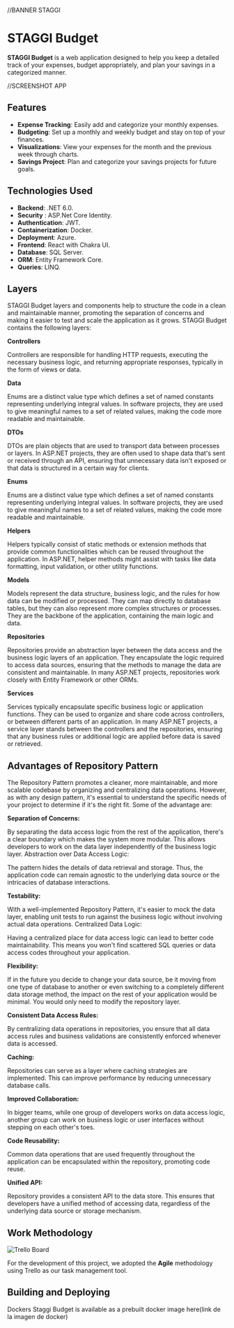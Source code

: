 //BANNER STAGGI
# STAGGI Budget 

**STAGGI Budget** is a web application designed to help you keep a detailed track of your expenses, budget appropriately, and plan your savings in a categorized manner.

//SCREENSHOT APP

## Features 

- **Expense Tracking**: Easily add and categorize your monthly expenses.
- **Budgeting**: Set up a monthly and weekly budget and stay on top of your finances.
- **Visualizations**: View your expenses for the month and the previous week through charts.
- **Savings Project**: Plan and categorize your savings projects for future goals.

## Technologies Used 

- **Backend**: .NET 6.0.
- **Security** : ASP.Net Core Identity.
- **Authentication**: JWT.
- **Containerization**: Docker.
- **Deployment**: Azure.
- **Frontend**: React with Chakra UI.
- **Database**: SQL Server.
- **ORM**: Entity Framework Core.
- **Queries**: LINQ.

## Layers

STAGGI Budget layers and components help to structure the code in a clean and maintainable manner, promoting the separation of concerns and making it easier to test and scale the application as it grows. 
STAGGI Budget contains the following layers:

**Controllers** 

Controllers are responsible for handling HTTP requests, executing the necessary business logic, and returning appropriate responses, typically in the form of views or data. 

**Data**

Enums are a distinct value type which defines a set of named constants representing underlying integral values. In software projects, they are used to give meaningful names to a set of related values, making the code more readable and maintainable.

**DTOs**

 DTOs are plain objects that are used to transport data between processes or layers. In ASP.NET projects, they are often used to shape data that's sent or received through an API, ensuring that unnecessary data isn't exposed or that data is structured in a certain way for clients.

**Enums**

Enums are a distinct value type which defines a set of named constants representing underlying integral values. In software projects, they are used to give meaningful names to a set of related values, making the code more readable and maintainable.

**Helpers**

Helpers typically consist of static methods or extension methods that provide common functionalities which can be reused throughout the application. In ASP.NET, helper methods might assist with tasks like data formatting, input validation, or other utility functions.

**Models**

Models represent the data structure, business logic, and the rules for how data can be modified or processed. They can map directly to database tables, but they can also represent more complex structures or processes. They are the backbone of the application, containing the main logic and data.

**Repositories**

Repositories provide an abstraction layer between the data access and the business logic layers of an application. They encapsulate the logic required to access data sources, ensuring that the methods to manage the data are consistent and maintainable. In many ASP.NET projects, repositories work closely with Entity Framework or other ORMs.

**Services**

Services typically encapsulate specific business logic or application functions. They can be used to organize and share code across controllers, or between different parts of an application. In many ASP.NET projects, a service layer stands between the controllers and the repositories, ensuring that any business rules or additional logic are applied before data is saved or retrieved.

## Advantages of Repository Pattern

The Repository Pattern promotes a cleaner, more maintainable, and more scalable codebase by organizing and centralizing data operations. However, as with any design pattern, it's essential to understand the specific needs of your project to determine if it's the right fit. Some of the advantage are:

**Separation of Concerns:**

By separating the data access logic from the rest of the application, there's a clear boundary which makes the system more modular. This allows developers to work on the data layer independently of the business logic layer.
Abstraction over Data Access Logic:

The pattern hides the details of data retrieval and storage. Thus, the application code can remain agnostic to the underlying data source or the intricacies of database interactions.

**Testability:**

With a well-implemented Repository Pattern, it's easier to mock the data layer, enabling unit tests to run against the business logic without involving actual data operations.
Centralized Data Logic:

Having a centralized place for data access logic can lead to better code maintainability. This means you won't find scattered SQL queries or data access codes throughout your application.

**Flexibility:**

If in the future you decide to change your data source, be it moving from one type of database to another or even switching to a completely different data storage method, the impact on the rest of your application would be minimal. You would only need to modify the repository layer.

**Consistent Data Access Rules:**

By centralizing data operations in repositories, you ensure that all data access rules and business validations are consistently enforced whenever data is accessed.

**Caching:**

Repositories can serve as a layer where caching strategies are implemented. This can improve performance by reducing unnecessary database calls.

**Improved Collaboration:**

In bigger teams, while one group of developers works on data access logic, another group can work on business logic or user interfaces without stepping on each other's toes.

**Code Reusability:**

Common data operations that are used frequently throughout the application can be encapsulated within the repository, promoting code reuse.

**Unified API:**

Repository provides a consistent API to the data store. This ensures that developers have a unified method of accessing data, regardless of the underlying data source or storage mechanism.


## Work Methodology 
![Trello Board](https://github.com/STAGGI-Develop/STAGGI-Budget-Backend/assets/129558962/04c4891d-55de-4f0e-8dc4-6aad90c045af)


For the development of this project, we adopted the **Agile** methodology using Trello as our task management tool.

## Building and Deploying 

Dockers
Staggi Budget is available as a prebuilt docker image here(link de la imagen de docker)
